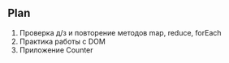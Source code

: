 ## Plan

1. Проверка д/з и повторение методов map, reduce, forEach
2. Практика работы с DOM
3. Приложение Сounter

